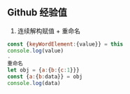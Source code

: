 ## Github 经验值

1. 连续解构赋值 + 重命名

```js
const {keyWordElement:{value}} = this
console.log(value)
-
重命名
let obj = {a:{b:{c:1}}}
const {a:{b:data}} = obj
console.log(data)
```



























